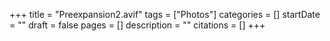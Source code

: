 +++
title = "Preexpansion2.avif"
tags = ["Photos"]
categories = []
startDate = ""
draft = false
pages = []
description = ""
citations = []
+++
